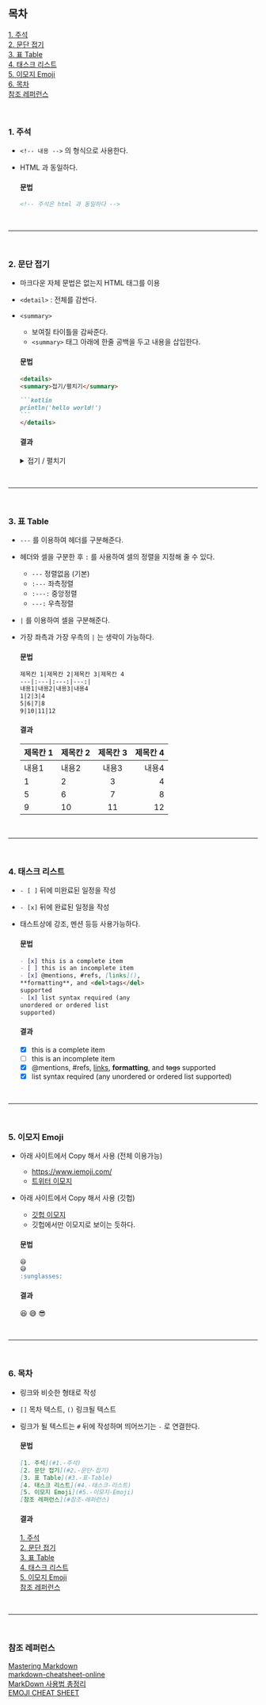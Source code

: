 
<br>

## 목차
[1. 주석](#1.-주석)  
[2. 문단 접기](#2.-문단-접기)  
[3. 표 Table](#3.-표-Table)  
[4. 태스크 리스트](#4.-태스크-리스트)  
[5. 이모지 Emoji](#5.-이모지-Emoji)   
[6. 목차](#6.-목차)   
[참조 레퍼런스](#참조-레퍼런스)

<br>

### **1. 주석**
- `<!-- 내용 -->` 의 형식으로 사용한다.
- HTML 과 동일하다.

    #### 문법
    ~~~markdown
    <!-- 주석은 html 과 동일하다 -->
    ~~~

<br>

-----

<br>

### **2. 문단 접기**
- 마크다운 자체 문법은 없는지 HTML 태그를 이용
- `<detail>` : 전체를 감싼다.
- `<summary>`
    - 보여질 타이틀을 감싸준다.
    - `<summary>` 태그 아래에 한줄 공백을 두고 내용을 삽입한다.

    #### 문법
    ~~~markdown
    <details>
    <summary>접기/펼치기</summary>

    ```kotlin
    println('hello world!')
    ```
    </details>
    ~~~

    #### 결과
    <details>
    <summary>접기 / 펼치기</summary>

    ```kotlin
    println('hello world!')
    ```
    </details>

<br>

-----

<br>

### **3. 표 Table**
- `---` 를 이용하여 헤더를 구분해준다.
- 헤더와 셀을 구분한 후 `:` 를 사용하여 셀의 정렬을 지정해 줄 수 있다.
    - `---` 정렬없음 (기본)
    - `:---` 좌측정렬
    - `:---:` 중앙정렬
    - `---:` 우측정렬 
- `|` 를 이용하여 셀을 구분해준다.
- 가장 좌측과 가장 우측의 `|` 는 생략이 가능하다.

    #### 문법
    ~~~markdown
    제목칸 1|제목칸 2|제목칸 3|제목칸 4
    ---|:---|:---:|---:|
    내용1|내용2|내용3|내용4
    1|2|3|4
    5|6|7|8
    9|10|11|12
    ~~~

    #### 결과
    제목칸 1|제목칸 2|제목칸 3|제목칸 4
    ---|:---|:---:|---:|
    내용1|내용2|내용3|내용4
    1|2|3|4
    5|6|7|8
    9|10|11|12


<br>

-----

<br>

### **4. 태스크 리스트**
- `- [ ]` 뒤에 미완료된 일정을 작성
- `- [x]` 뒤에 완료된 일정을 작성
- 태스트상에 강조, 멘션 등등 사용가능하다.

    #### 문법
    ~~~markdown
    - [x] this is a complete item
    - [ ] this is an incomplete item
    - [x] @mentions, #refs, [links](),
    **formatting**, and <del>tags</del>
    supported
    - [x] list syntax required (any
    unordered or ordered list
    supported)
    ~~~

    #### 결과
    - [x] this is a complete item
    - [ ] this is an incomplete item
    - [x] @mentions, #refs, [links](),
    **formatting**, and <del>tags</del>
    supported
    - [x] list syntax required (any
    unordered or ordered list
    supported)

<br>

-----

<br>

### **5. 이모지 Emoji**
- 아래 사이트에서 Copy 해서 사용 (전체 이용가능)
    - https://www.iemoji.com/
    - [트위터 이모지](https://kr.piliapp.com/twitter-symbols/)
- 아래 사이트에서 Copy 해서 사용 (깃헙)
    - [깃헙 이모지](https://www.iemoji.com/)
    - 깃헙에서만 이모지로 보이는 듯하다.

    #### 문법
    ~~~markdown
    😆
    😅
    :sunglasses:
    ~~~

    #### 결과
    😆
    😅
    :sunglasses:


<br>

-----

<br>

### **6. 목차**
- 링크와 비슷한 형태로 작성
- `[]` 목차 텍스트, `()` 링크될 텍스트
- 링크가 될 텍스트는 `#` 뒤에 작성하며 띄어쓰기는 `-` 로 연결한다.

    #### 문법
    ~~~markdown
    [1. 주석](#1.-주석)  
    [2. 문단 접기](#2.-문단-접기)  
    [3. 표 Table](#3.-표-Table)  
    [4. 태스크 리스트](#4.-태스크-리스트)  
    [5. 이모지 Emoji](#5.-이모지-Emoji)  
    [참조 레퍼런스](#참조-레퍼런스)
    ~~~

    #### 결과
    [1. 주석](#1.-주석)  
    [2. 문단 접기](#2.-문단-접기)  
    [3. 표 Table](#3.-표-Table)  
    [4. 태스크 리스트](#4.-태스크-리스트)  
    [5. 이모지 Emoji](#5.-이모지-Emoji)  
    [참조 레퍼런스](#참조-레퍼런스)

<br>

-----

<br>

### **참조 레퍼런스**
[Mastering Markdown](https://guides.github.com/features/mastering-markdown/)  
[markdown-cheatsheet-online](https://guides.github.com/pdfs/markdown-cheatsheet-online.pdf)  
[MarkDown 사용법 총정리](https://heropy.blog/2017/09/30/markdown/)  
[EMOJI CHEAT SHEET](https://www.webfx.com/tools/emoji-cheat-sheet/)

<br>